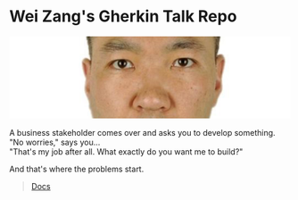
# Wei Zang's Gherkin Talk Repo

![Wei Zang](./docs/img/wei-zang_zorro.jpg)

A business stakeholder comes over and asks you to develop something.  
"No worries," says you...  
"That's my job after all. What exactly do you want me to build?"  

And that's where the problems start.  

> [Docs](https://listingslab-software.github.io/let-them-eat-gherkin/)
